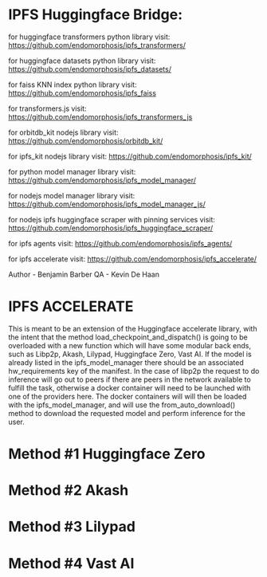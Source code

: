 # IPFS Huggingface Bridge:

for huggingface transformers python library visit:
https://github.com/endomorphosis/ipfs_transformers/

for huggingface datasets python library visit:
https://github.com/endomorphosis/ipfs_datasets/

for faiss KNN index python library visit:
https://github.com/endomorphosis/ipfs_faiss

for transformers.js visit:                          
https://github.com/endomorphosis/ipfs_transformers_js

for orbitdb_kit nodejs library visit:
https://github.com/endomorphosis/orbitdb_kit/

for ipfs_kit nodejs library visit:
https://github.com/endomorphosis/ipfs_kit/

for python model manager library visit: 
https://github.com/endomorphosis/ipfs_model_manager/

for nodejs model manager library visit: 
https://github.com/endomorphosis/ipfs_model_manager_js/

for nodejs ipfs huggingface scraper with pinning services visit:
https://github.com/endomorphosis/ipfs_huggingface_scraper/

for ipfs agents visit:
https://github.com/endomorphosis/ipfs_agents/

for ipfs accelerate visit:
https://github.com/endomorphosis/ipfs_accelerate/

Author - Benjamin Barber
QA - Kevin De Haan

# IPFS ACCELERATE

This is meant to be an extension of the Huggingface accelerate library, with the intent that the method load_checkpoint_and_dispatch() is going to be overloaded with a new function which will have some modular back ends, such as Libp2p, Akash, Lilypad, Huggingface Zero, Vast AI. If the model is already listed in the ipfs_model_manager there should be an associated hw_requirements key of the manifest. In the case of libp2p the request to do inference will go out to peers if there are peers in the network available to fulfill the task, otherwise a docker container will need to be launched with one of the providers here. The docker containers will will then be loaded with the ipfs_model_manager, and will use the from_auto_download() method to download the requested model and perform inference for the user.

# Method #1 Huggingface Zero

# Method #2 Akash

# Method #3 Lilypad

# Method #4 Vast AI
